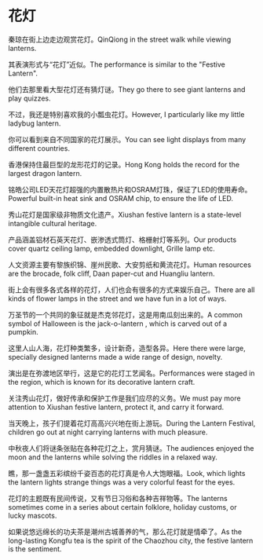 # 花灯

<p><span class="chinese">秦琼在街上边走边观赏花灯。</span><span class="english">QinQiong in the street walk while viewing lanterns.</span></p>

<p><span class="chinese">其表演形式与“花灯”近似。</span><span class="english">The performance is similar to the "Festive Lantern".</span></p>

<p><span class="chinese">他们去那里看大型花灯还有猜灯谜。</span><span class="english">They go there to see giant lanterns and play quizzes.</span></p>

<p><span class="chinese">不过，我还是特别喜欢我的小瓢虫花灯。</span><span class="english">However, I particularly like my little ladybug lantern.</span></p>

<p><span class="chinese">你可以看到来自不同国家的花灯展示。</span><span class="english">You can see light displays from many different countries.</span></p>

<p><span class="chinese">香港保持住最巨型的龙形花灯的记录。</span><span class="english">Hong Kong holds the record for the largest dragon lantern.</span></p>

<p><span class="chinese">铭皓公司LED天花灯超强的内置散热片和OSRAM灯珠，保证了LED的使用寿命。</span><span class="english">Powerful built-in heat sink and OSRAM chip, to ensure the life of LED.</span></p>

<p><span class="chinese">秀山花灯是国家级非物质文化遗产。</span><span class="english">Xiushan festive lantern is a state-level intangible cultural heritage.</span></p>

<p><span class="chinese">产品涵盖铝材石英天花灯、嵌渗透式筒灯、格栅射灯等系列。</span><span class="english">Our products cover quartz ceiling lamp, embedded downlight, Grille lamp etc.</span></p>

<p><span class="chinese">人文资源主要有黎族织锦、崖州民歌、大安剪纸和黄流花灯。</span><span class="english">Human resources are the brocade, folk cliff, Daan paper-cut and Huangliu lantern.</span></p>

<p><span class="chinese">街上会有很多各式各样的花灯，人们也会有很多的方式来娱乐自己。</span><span class="english">There are all kinds of flower lamps in the street and we have fun in a lot of ways.</span></p>

<p><span class="chinese">万圣节的一个共同的象征就是杰克邻花灯，这是用南瓜刻出来的。</span><span class="english">A common symbol of Halloween is the jack-o-lantern , which is carved out of a pumpkin.</span></p>

<p><span class="chinese">这里人山人海，花灯种类繁多，设计新奇，造型各异。</span><span class="english">Here there were large, specially designed lanterns made a wide range of design, novelty.</span></p>

<p><span class="chinese">演出是在弥渡地区举行，这是它的花灯工艺闻名。</span><span class="english">Performances were staged in the region, which is known for its decorative lantern craft.</span></p>

<p><span class="chinese">关注秀山花灯，做好传承和保护工作是我们应尽的义务。</span><span class="english">We must pay more attention to Xiushan festive lantern, protect it, and carry it forward.</span></p>

<p><span class="chinese">当天晚上，孩子们提着花灯高高兴兴地在街上游玩。</span><span class="english">During the Lantern Festival, children go out at night carrying lanterns with much pleasure.</span></p>

<p><span class="chinese">中秋夜人们将谜条张贴在各种花灯之上，赏月猜谜。</span><span class="english">The audiences enjoyed the moon and the lanterns while solving the riddles in a relaxed way.</span></p>

<p><span class="chinese">瞧，那一盏盏五彩缤纷千姿百态的花灯真是令人大饱眼福。</span><span class="english">Look, which lights the lantern lights strange things was a very colorful feast for the eyes.</span></p>

<p><span class="chinese">花灯的主题既有民间传说，又有节日习俗和各种吉祥物等。</span><span class="english">The lanterns sometimes come in a series about certain folklore, holiday customs, or lucky mascots.</span></p>

<p><span class="chinese">如果说悠远绵长的功夫茶是潮州古城善养的气，那么花灯就是情牵了。</span><span class="english">As the long-lasting Kongfu tea is the spirit of the Chaozhou city, the festive lantern is the sentiment.</span></p>


